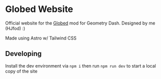 # Globed Website

Official website for the [Globed](https://github.com/GlobedGD/globed2) mod for Geometry Dash. Designed by me (HJfod) :)

Made using Astro w/ Tailwind CSS

## Developing

Install the dev environment via `npm i` then run `npm run dev` to start a local copy of the site
